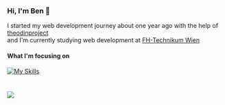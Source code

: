 ### Hi, I'm Ben 👋

I started my web development journey about one year ago with the help of [theodinproject](https://www.theodinproject.com)<br>
and I'm currently studying web development at [FH-Technikum Wien](https://www.technikum-wien.at/)<br>

#### What I'm focusing on
[![My Skills](https://skillicons.dev/icons?i=html,css,js,ts,react,nextjs,vue)](https://skillicons.dev)

#
![](https://github-readme-stats.vercel.app/api/top-langs/?username=bPetermann&theme=dark&hide_border=false&include_all_commits=false&count_private=false&layout=compact)
